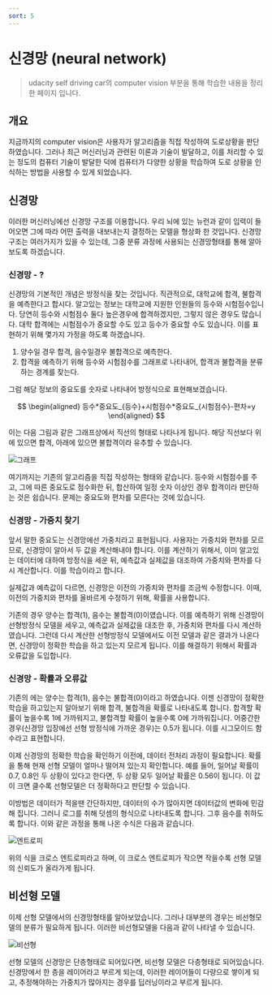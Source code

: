```yaml
---
sort: 5
---
```


# 신경망 (neural network)

> udacity self driving car의 computer vision 부분을 통해 학습한 내용을 정리한 페이지 입니다.

## 개요

지금까지의 computer vision은 사용자가 알고리즘을 직접 작성하여 도로상황을 판단하였습니다. 그러나 최근 머신러닝과 관련된 이론과 기술이 발달하고, 이를 처리할 수 있는 정도의 컴퓨터 기술이 발달한 덕에 컴퓨터가 다양한 상황을 학습하여 도로 상황을 인식하는 방법을 사용할 수 있게 되었습니다. 


## 신경망

이러한 머신러닝에선 신경망 구조를 이용합니다. 우리 뇌에 있는 뉴런과 같이 입력이 들어오면 그에 따라 어떤 출력을 내보내는지 결정하는 모델을 형상화 한 것입니다. 신경망 구조는 여러가지가 있을 수 있는데, 그중 분류 과정에 사용되는 신경망형태를 통해 알아보도록 하겠습니다.

### 신경망 - ?

신경망의 기본적인 개념은 방정식을 찾는 것입니다. 직관적으로, 대학교에 합격, 불합격을 예측한다고 합시다. 알고있는 정보는 대학교에 지원한 인원들의 등수와 시험점수입니다. 당연히 등수와 시험점수 둘다 높은경우에 합격하겠지만, 그렇지 않은 경우도 많습니다. 대학 합격에는 시험점수가 중요할 수도 있고 등수가 중요할 수도 있습니다. 이를 표현하기 위해 몇가지 가정을 하도록 하겠습니다.

1. 양수일 경우 합격, 음수일경우 불합격으로 예측한다.
2. 합격을 예측하기 위해 등수와 시험점수를 그래프로 나타내어, 합격과 불합격을 분류하는 경계를 찾는다.

그럼 해당 정보의 중요도를 숫자로 나타내어 방정식으로 표현해보겠습니다.

$$
\begin{aligned}
  등수*중요도_{등수}+시험점수*중요도_{시험점수}-편차=y
\end{aligned}
$$

이는 다음 그림과 같은 그래프상에서 직선의 형태로 나타나게 됩니다. 해당 직선보다 위에 있으면 합격, 아래에 있으면 불합격이라 유추할 수 있습니다.

![그래프](comutervision/config/단층퍼셉트론.jpeg)

여기까지는 기존의 알고리즘을 직접 작성하는 형태와 같습니다. 등수와 시험점수를 주고, 그에 따른 중요도로 점수화한 뒤, 합산하여 일정 숫자 이상인 경우 합격이라 판단하는 것은 쉽습니다. 문제는 중요도와 편차를 모른다는 것에 있습니다.

### 신경망 - 가중치 찾기

앞서 말한 중요도는 신경망에선 가중치라고 표현됩니다. 사용자는 가중치와 편차를 모르므로, 신경망이 알아서 두 값을 계산해내야 합니다. 이를 계산하기 위해서, 이미 알고있는 데이터에 대하여 방정식을 세운 뒤, 예측값과 실제값을 대조하여 가중치와 편차를 다시 계산합니다. 이를 학습이라고 합니다.

실제값과 예측값이 다르면, 신경망은 이전의 가중치와 편차를 조금씩 수정합니다. 이때, 이전의 가중치와 편차를 올바르게 수정하기 위해, 확률을 사용합니다. 

기존의 경우 양수는 합격(1), 음수는 불합격(0)이였습니다. 이를 예측하기 위해 신경망이 선형방정식 모델을 세우고, 예측값과 실제값을 대조한 후, 가중치와 편차를 다시 계산하였습니다. 그런데 다시 계산한 선형방정식 모델에서도 이전 모델과 같은 결과가 나온다면, 신경망이 정확한 학습을 하고 있는지 모르게 됩니다. 이를 해결하기 위해서 확률과 오류값을 도입합니다.

### 신경망 - 확률과 오류값

기존의 에는 양수는 합격(1), 음수는 불합격(0)이라고 하였습니다. 이젠 신경망이 정확한 학습을 하고있는지 알아보기 위해 합격, 불합격을 확률로 나타내도록 합니다. 합격할 확률이 높을수록 1에 가까워지고, 불합격할 확률이 높을수록 0에 가까워집니다. 어중간한 경우(신경망 입장에선 선형 방정식에 가까운 경우)는 0.5가 됩니다. 이를 시그모이드 함수라고 표현합니다. 

이제 신경망의 정확한 학습을 확인하기 이전에, 데이터 전처리 과정이 필요합니다. 확률을 통해 현재 선형 모델이 얼마나 떨어져 있는지 확인합니다. 예를 들어, 일어날 확률이 0.7, 0.8인 두 상황이 있다고 한다면, 두 상황 모두 일어날 확률은 0.56이 됩니다. 이 값이 크면 클수록 선형모델은 더 정확하다고 판단할 수 있습니다.

이방법은 데이터가 적을땐 간단하지만, 데이터의 수가 많아지면 데이터값의 변화에 민감해 집니다. 그러니 로그를 취해 덧셈의 형식으로 나타내도록 합니다. 그후 음수를 취하도록 합니다. 이와 같은 과정을 통해 나온 수식은 다음과 같습니다. 

![엔트로피](comutervision/config/크로스엔트로피.png)

위의 식을 크로스 엔트로피라고 하며, 이 크로스 엔트로피가 작으면 작을수록 선형 모델의 신뢰도가 올라가게 됩니다.

## 비선형 모델  

이제 선형 모델에서의 신경망형태를 알아보았습니다. 그러나 대부분의 경우는 비선형모델의 분류가 필요하게 됩니다. 이러한 비선형모델을 다음과 같이 나타낼 수 있습니다.

![비선형](comutervision/config/비선형.png)

선형 모델의 신경망은 단층형태로 되어있다면, 비선형 모델은 다층형태로 되어있습니다. 신경망에서 한 층을 레이어라고 부르게 되는데, 이러한 레이어들이 다량으로 쌓이게 되고, 추정해야하는 가중치가 많아지는 경우를 딥러닝이라고 부르게 됩니다.

